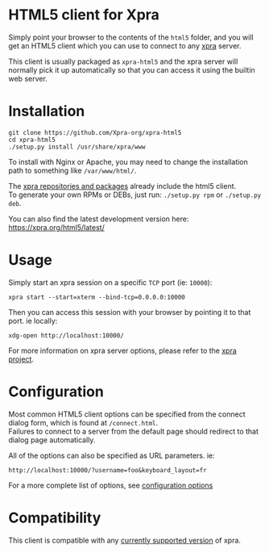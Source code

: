 # HTML5 client for Xpra

Simply point your browser to the contents of the `html5` folder,
and you will get an HTML5 client which you can use to connect to
any [xpra](https://github.com/Xpra-org/xpra) server.

This client is usually packaged as `xpra-html5`
and the xpra server will normally pick it up automatically
so that you can access it using the builtin web server.


# Installation
```
git clone https://github.com/Xpra-org/xpra-html5
cd xpra-html5
./setup.py install /usr/share/xpra/www
```
To install with Nginx or Apache, you may need to change the installation path to something like `/var/www/html/`.

The [xpra repositories and packages](https://github.com/Xpra-org/xpra/wiki/Download) already include the html5 client.  
To generate your own RPMs or DEBs, just run: `./setup.py rpm` or `./setup.py deb`.

You can also find the latest development version here: https://xpra.org/html5/latest/

# Usage
Simply start an xpra session on a specific `TCP` port (ie: `10000`):
```
xpra start --start=xterm --bind-tcp=0.0.0.0:10000
```
Then you can access this session with your browser by pointing it to that port. ie locally:
```
xdg-open http://localhost:10000/
```
For more information on xpra server options, please refer to the [xpra project](https://github.com/Xpra-org/xpra).


# Configuration
Most common HTML5 client options can be specified from the connect dialog
form, which is found at `/connect.html`.\
Failures to connect to a server from the default page should redirect to that dialog page automatically.

All of the options can also be specified as URL parameters. ie:
```
http://localhost:10000/?username=foo&keyboard_layout=fr
```
For a more complete list of options, see [configuration options](./docs/Configuration.md)

# Compatibility
This client is compatible with any [currently supported version](https://github.com/Xpra-org/xpra/wiki/Versions) of xpra.
